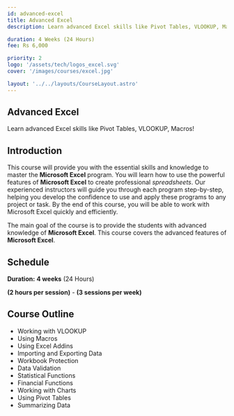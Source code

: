 ```yaml
---
id: advanced-excel
title: Advanced Excel
description: Learn advanced Excel skills like Pivot Tables, VLOOKUP, Macros!

duration: 4 Weeks (24 Hours)
fee: Rs 6,000

priority: 2
logo: '/assets/tech/logos_excel.svg'
cover: '/images/courses/excel.jpg'

layout: '../../layouts/CourseLayout.astro'
---
```


## Advanced Excel

Learn advanced Excel skills like Pivot Tables, VLOOKUP, Macros!

## Introduction

This course will provide you with the essential skills and knowledge to master the **Microsoft Excel** program. You will learn how to use the powerful features of **Microsoft Excel** to create professional _spreadsheets_. Our experienced instructors will guide you through each program step-by-step, helping you develop the confidence to use and apply these programs to any project or task. By the end of this course, you will be able to work with Microsoft Excel quickly and efficiently.

The main goal of the course is to provide the students with advanced knowledge of **Microsoft Excel**. This course covers the advanced features of **Microsoft Excel**.

## Schedule

**Duration:** **4 weeks** (24 Hours)

**(2 hours per session)** - **(3 sessions per week)**

## Course Outline

- Working with VLOOKUP
- Using Macros
- Using Excel Addins
- Importing and Exporting Data
- Workbook Protection
- Data Validation
- Statistical Functions
- Financial Functions
- Working with Charts
- Using Pivot Tables
- Summarizing Data
